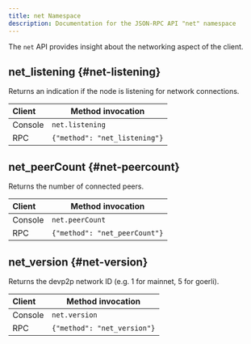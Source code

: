 ```yaml
---
title: net Namespace
description: Documentation for the JSON-RPC API "net" namespace
---
```


The `net` API provides insight about the networking aspect of the client.

## net_listening {#net-listening}

Returns an indication if the node is listening for network connections.

| Client  | Method invocation             |
| :------ | ----------------------------- |
| Console | `net.listening`               |
| RPC     | `{"method": "net_listening"}` |

## net_peerCount {#net-peercount}

Returns the number of connected peers.

| Client  | Method invocation             |
| :------ | ----------------------------- |
| Console | `net.peerCount`               |
| RPC     | `{"method": "net_peerCount"}` |

## net_version {#net-version}

Returns the devp2p network ID (e.g. 1 for mainnet, 5 for goerli).

| Client  | Method invocation           |
| :------ | --------------------------- |
| Console | `net.version`               |
| RPC     | `{"method": "net_version"}` |
